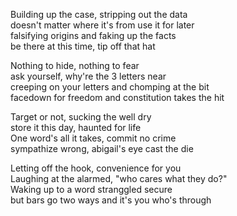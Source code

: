 Building up the case, stripping out the data  
doesn't matter where it's from use it for later  
falsifying origins and faking up the facts  
be there at this time, tip off that hat  

Nothing to hide, nothing to fear  
ask yourself, why're the 3 letters near  
creeping on your letters and chomping at the bit  
facedown for freedom and constitution takes the hit  

Target or not, sucking the well dry  
store it this day, haunted for life  
One word's all it takes, commit no crime  
sympathize wrong, abigail's eye cast the die  

Letting off the hook, convenience for you  
Laughing at the alarmed, "who cares what they do?"  
Waking up to a word stranggled secure  
but bars go two ways and it's you who's through  

